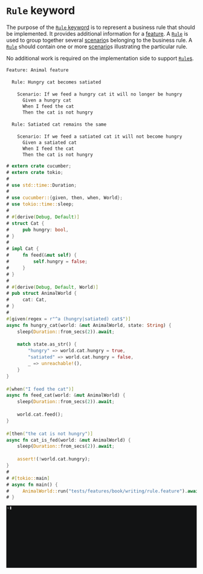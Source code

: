 `Rule` keyword
==============

The purpose of the [`Rule` keyword][rule] is to represent a business rule that should be implemented. It provides additional information for a [feature]. A [`Rule`][rule] is used to group together several [scenario]s belonging to the business rule. A [`Rule`][rule] should contain one or more [scenario]s illustrating the particular rule.

No additional work is required on the implementation side to support [`Rule`s][rule].

```gherkin
Feature: Animal feature
    
  Rule: Hungry cat becomes satiated
      
    Scenario: If we feed a hungry cat it will no longer be hungry
      Given a hungry cat
      When I feed the cat
      Then the cat is not hungry
    
  Rule: Satiated cat remains the same
      
    Scenario: If we feed a satiated cat it will not become hungry
      Given a satiated cat
      When I feed the cat
      Then the cat is not hungry
```
```rust
# extern crate cucumber;
# extern crate tokio;
#
# use std::time::Duration;
#
# use cucumber::{given, then, when, World};
# use tokio::time::sleep;
#
# #[derive(Debug, Default)]
# struct Cat {
#     pub hungry: bool,
# }
#
# impl Cat {
#     fn feed(&mut self) {
#         self.hungry = false;
#     }
# }
#
# #[derive(Debug, Default, World)]
# pub struct AnimalWorld {
#     cat: Cat,
# }
#
#[given(regex = r"^a (hungry|satiated) cat$")]
async fn hungry_cat(world: &mut AnimalWorld, state: String) {
    sleep(Duration::from_secs(2)).await;

    match state.as_str() {
        "hungry" => world.cat.hungry = true,
        "satiated" => world.cat.hungry = false,
        _ => unreachable!(),
    }
}

#[when("I feed the cat")]
async fn feed_cat(world: &mut AnimalWorld) {
    sleep(Duration::from_secs(2)).await;

    world.cat.feed();
}

#[then("the cat is not hungry")]
async fn cat_is_fed(world: &mut AnimalWorld) {
    sleep(Duration::from_secs(2)).await;

    assert!(!world.cat.hungry);
}
#
# #[tokio::main]
# async fn main() {
#     AnimalWorld::run("tests/features/book/writing/rule.feature").await;
# }
```
![record](../rec/writing_rule.gif)




[feature]: https://cucumber.io/docs/gherkin/reference#feature
[rule]: https://cucumber.io/docs/gherkin/reference#rule
[scenario]: https://cucumber.io/docs/gherkin/reference#example
